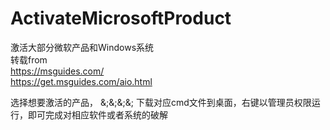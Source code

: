 # ActivateMicrosoftProduct
激活大部分微软产品和Windows系统<br>
转载from<br>
https://msguides.com/ <br>
https://get.msguides.com/aio.html <br>

选择想要激活的产品，    <nbsp><nbsp><nbsp><nbsp><nbsp><nbsp><nbsp><nbsp><nbsp><nbsp><nbsp><nbsp><nbsp><nbsp><nbsp><nbsp>            &<nbsp>;&<nbsp>;&<nbsp>;&<nbsp>;                                   下载对应cmd文件到桌面，右键以管理员权限运行，即可完成对相应软件或者系统的破解 <br>


